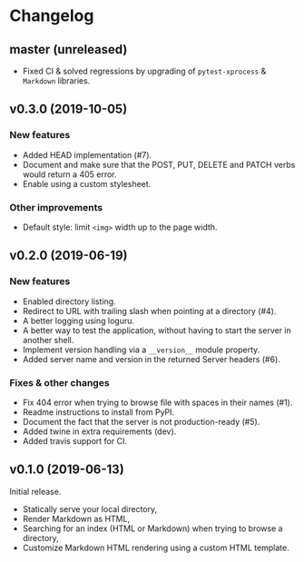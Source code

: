 # Changelog

## master (unreleased)

* Fixed CI & solved regressions by upgrading of `pytest-xprocess` & `Markdown` libraries.

## v0.3.0 (2019-10-05)

### New features

* Added HEAD implementation (#7).
* Document and make sure that the POST, PUT, DELETE and PATCH verbs would return a 405 error.
* Enable using a custom stylesheet.

### Other improvements

* Default style: limit ``<img>`` width up to the page width.

## v0.2.0 (2019-06-19)

### New features

* Enabled directory listing.
* Redirect to URL with trailing slash when pointing at a directory (#4).
* A better logging using loguru.
* A better way to test the application, without having to start the server in another shell.
* Implement version handling via a ``__version__`` module property.
* Added server name and version in the returned Server headers (#6).

### Fixes & other changes

* Fix 404 error when trying to browse file with spaces in their names (#1).
* Readme instructions to install from PyPI.
* Document the fact that the server is not production-ready (#5).
* Added twine in extra requirements (dev).
* Added travis support for CI.

## v0.1.0 (2019-06-13)

Initial release.

* Statically serve your local directory,
* Render Markdown as HTML,
* Searching for an index (HTML or Markdown) when trying to browse a directory,
* Customize Markdown HTML rendering using a custom HTML template.
